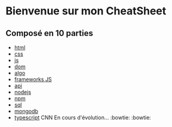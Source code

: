 # Bienvenue sur mon CheatSheet

## **Composé en 10 parties**

-   [html](html/resume.md)
-   [css](css/resume.md)
-   [js](js/resume.md)
-   [dom](dom/resume.md)
-   [algo](algo/resume.md)
-   [frameworks JS](frameworksJS/resume.md)
-   [api](api/resume.md)
-   [nodejs](nodejs/resume.md)
-   [npm](npm/resume.md)
-   [sql](sql/resume.md)
-   [mongodb](mongodb/resume.md)
-   [typescript](typescript/resume.md)
CNN
En cours d'évolution... :bowtie: :bowtie:
